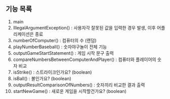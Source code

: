 
## 기능 목록
1. main
2. IllegalArgumentException() : 사용자각 잘못된 값을 입력한 경우 발생, 이후 어플리케이션은 종료
3. numberOfComputer() : 컴퓨터의 수 (랜덤)
4. playNumberBaseball() : 숫자야구놀이 전체 기능
5. outputGameStartStatement() : 게임 시작 문구 출력
6. compareNumbersBetweenComputerAndPlayer() : 컴퓨터와 플레이어의 숫자 비교
7. isStrike() : 스트라이크인가요? (boolean)
8. isBall() : 볼인가요? (boolean)
9. outputResultComparisonOfNumbers() : 숫자끼리 비교한 결과 출력
10. startNewGame() : 새로운 게임을 시작할건가요? (boolean)
